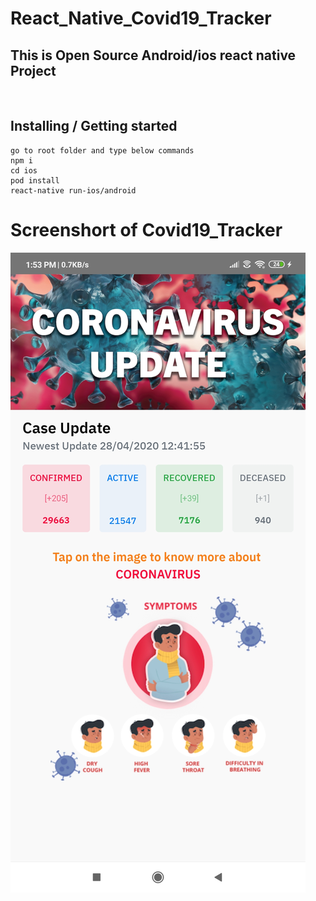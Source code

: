 # React_Native_Covid19_Tracker
<h2>This is Open Source Android/ios react native Project</h2><br/>


## Installing / Getting started
```shell
go to root folder and type below commands
npm i
cd ios
pod install
react-native run-ios/android
```

<h1>Screenshort of Covid19_Tracker</h1>

![Repo List](Screenshot_2020-04-28-13-53-35-442_com.covid_19_tracker.jpg)



